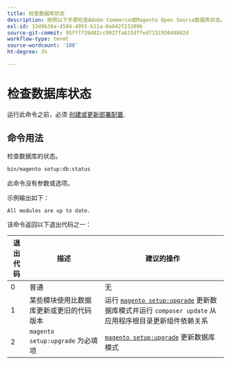 ```yaml
---
title: 检查数据库状态
description: 按照以下步骤检查Adobe Commerce或Magento Open Source数据库状态。
exl-id: 33d9b30a-4504-4955-b11a-0a642f23209b
source-git-commit: 95ffff39d82cc9027fa633dffedf15193040802d
workflow-type: tm+mt
source-wordcount: '108'
ht-degree: 3%

---
```


# 检查数据库状态

运行此命令之前，必须 [创建或更新部署配置](deployment.md).

## 命令用法

检查数据库的状态。

```bash
bin/magento setup:db:status
```

此命令没有参数或选项。

示例输出如下：

```terminal
All modules are up to date.
```

该命令返回以下退出代码之一：

| 退出代码 | 描述 | 建议的操作 |
|--------------|--------------|---------------|
| 0 | 普通 | 无 |
| 1 | 某些模块使用比数据库更新或更旧的代码版本 | 运行 [`magento setup:upgrade`](database-upgrade.md) 更新数据库模式并运行 `composer update` 从应用程序根目录更新组件依赖关系 |
| 2 | `magento setup:upgrade` 为必填项 | [`magento setup:upgrade`](database-upgrade.md) 更新数据库模式 |
